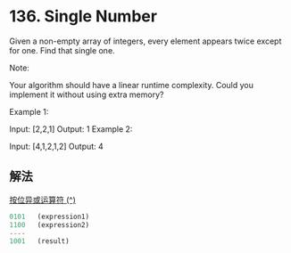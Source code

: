 # 136. Single Number

Given a non-empty array of integers, every element appears twice except for one. Find that single one.

Note:

Your algorithm should have a linear runtime complexity. Could you implement it without using extra memory?

Example 1:

Input: [2,2,1]
Output: 1
Example 2:

Input: [4,1,2,1,2]
Output: 4

## 解法

[按位异或运算符 (^)](https://msdn.microsoft.com/zh-cn/library/ece515h6(v=vs.94).aspx)

```js
0101   (expression1)
1100   (expression2)
----
1001   (result)
```